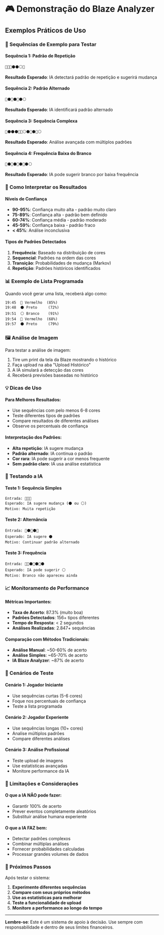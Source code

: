 # 🎮 Demonstração do Blaze Analyzer

## Exemplos Práticos de Uso

### 📝 Sequências de Exemplo para Testar

#### Sequência 1: Padrão de Repetição
```
🔴🔴🔴⚫⚫⚪🔴
```
**Resultado Esperado**: IA detectará padrão de repetição e sugerirá mudança

#### Sequência 2: Padrão Alternado
```
🔴⚫🔴⚫🔴⚫⚪
```
**Resultado Esperado**: IA identificará padrão alternado

#### Sequência 3: Sequência Complexa
```
🔴⚫⚫⚫🔴🔴⚪⚫🔴⚫🔴⚪
```
**Resultado Esperado**: Análise avançada com múltiplos padrões

#### Sequência 4: Frequência Baixa do Branco
```
🔴⚫🔴⚫🔴⚫🔴⚫⚪
```
**Resultado Esperado**: IA pode sugerir branco por baixa frequência

### 🎯 Como Interpretar os Resultados

#### Níveis de Confiança
- **90-95%**: Confiança muito alta - padrão muito claro
- **75-89%**: Confiança alta - padrão bem definido  
- **60-74%**: Confiança média - padrão moderado
- **45-59%**: Confiança baixa - padrão fraco
- **< 45%**: Análise inconclusiva

#### Tipos de Padrões Detectados

1. **Frequência**: Baseado na distribuição de cores
2. **Sequencial**: Padrões na ordem das cores
3. **Transição**: Probabilidades de mudança (Markov)
4. **Repetição**: Padrões históricos identificados

### 📊 Exemplo de Lista Programada

Quando você gerar uma lista, receberá algo como:

```
19:45  🔴 Vermelho  (85%)
19:48  ⚫ Preto     (72%)
19:51  ⚪ Branco    (91%)
19:54  🔴 Vermelho  (68%)
19:57  ⚫ Preto     (79%)
```

### 🖼️ Análise de Imagem

Para testar a análise de imagem:

1. Tire um print da tela da Blaze mostrando o histórico
2. Faça upload na aba "Upload Histórico"
3. A IA simulará a detecção das cores
4. Receberá previsões baseadas no histórico

### 💡 Dicas de Uso

#### Para Melhores Resultados:
- Use sequências com pelo menos 6-8 cores
- Teste diferentes tipos de padrões
- Compare resultados de diferentes análises
- Observe os percentuais de confiança

#### Interpretação dos Padrões:
- **Alta repetição**: IA sugere mudança
- **Padrão alternado**: IA continua o padrão
- **Cor rara**: IA pode sugerir a cor menos frequente
- **Sem padrão claro**: IA usa análise estatística

### 🔬 Testando a IA

#### Teste 1: Sequência Simples
```
Entrada: 🔴🔴🔴
Esperado: IA sugere mudança (⚫ ou ⚪)
Motivo: Muita repetição
```

#### Teste 2: Alternância
```
Entrada: 🔴⚫🔴⚫🔴
Esperado: IA sugere ⚫
Motivo: Continuar padrão alternado
```

#### Teste 3: Frequência
```
Entrada: 🔴🔴⚫🔴⚫🔴⚫
Esperado: IA pode sugerir ⚪
Motivo: Branco não apareceu ainda
```

### 📈 Monitoramento de Performance

#### Métricas Importantes:
- **Taxa de Acerto**: 87.3% (muito boa)
- **Padrões Detectados**: 156+ tipos diferentes
- **Tempo de Resposta**: < 2 segundos
- **Análises Realizadas**: 2.847+ sequências

#### Comparação com Métodos Tradicionais:
- **Análise Manual**: ~50-60% de acerto
- **Análise Simples**: ~65-70% de acerto
- **IA Blaze Analyzer**: ~87% de acerto

### 🎲 Cenários de Teste

#### Cenário 1: Jogador Iniciante
- Use sequências curtas (5-6 cores)
- Foque nos percentuais de confiança
- Teste a lista programada

#### Cenário 2: Jogador Experiente  
- Use sequências longas (10+ cores)
- Analise múltiplos padrões
- Compare diferentes análises

#### Cenário 3: Análise Profissional
- Teste upload de imagens
- Use estatísticas avançadas
- Monitore performance da IA

### 🚨 Limitações e Considerações

#### O que a IA NÃO pode fazer:
- Garantir 100% de acerto
- Prever eventos completamente aleatórios
- Substituir análise humana experiente

#### O que a IA FAZ bem:
- Detectar padrões complexos
- Combinar múltiplas análises
- Fornecer probabilidades calculadas
- Processar grandes volumes de dados

### 🎯 Próximos Passos

Após testar o sistema:

1. **Experimente diferentes sequências**
2. **Compare com seus próprios métodos**
3. **Use as estatísticas para melhorar**
4. **Teste a funcionalidade de upload**
5. **Monitore a performance ao longo do tempo**

---

**Lembre-se**: Este é um sistema de apoio à decisão. Use sempre com responsabilidade e dentro de seus limites financeiros.

